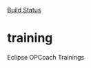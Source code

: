 [Build Status](https://github.com/opcoach/training/actions/workflows/maven.yml/badge.svg)


training
========

Eclipse OPCoach Trainings
